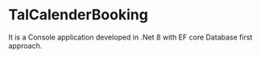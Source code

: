 # TalCalenderBooking
It is a Console application developed in .Net 8 with EF core Database first approach. 
